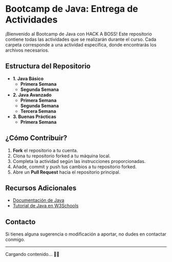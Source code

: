 # Bootcamp de Java: Entrega de Actividades

¡Bienvenido al Bootcamp de Java con HACK A BOSS! Este repositorio contiene todas las actividades que se realizarán durante el curso. 
Cada carpeta corresponde a una actividad específica, donde encontrarás los archivos necesarios.

## Estructura del Repositorio

- **1. Java Básico**
	- **Primera Semana**
	- **Segunda Semana**
- **2. Java Avanzado** 
	- **Primera Semana**	
	- **Segunda Semana**	
	- **Tercera Semana**
- **3. Buenas Prácticas**
	- **Primera Semana**

## ¿Cómo Contribuir?

1. **Fork** el repositorio a tu cuenta.
2. Clona tu repositorio forked a tu máquina local.
3. Completa la actividad según las instrucciones proporcionadas.
4. Añade, commit y push tus cambios a tu repositorio forked.
5. Abre un **Pull Request** hacia el repositorio principal.

## Recursos Adicionales

- [Documentación de Java](https://docs.oracle.com/en/java/)
- [Tutorial de Java en W3Schools](https://www.w3schools.com/java/)

## Contacto

Si tienes alguna sugerencia o modificación a aportar, no dudes en contactar conmigo.

---

Cargando contenido... 🚀✨
